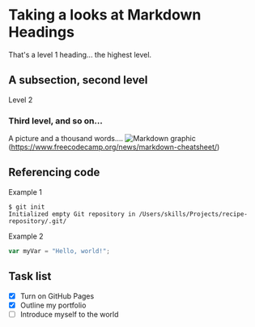 # Taking a looks at Markdown Headings
That's a level 1 heading... the highest level.

## A subsection, second level 
Level 2
### Third level, and so on...
A picture and a thousand words....
![Markdown graphic](https://www.freecodecamp.org/news/content/images/size/w2000/2022/08/Markdown-cheatsheet.png)
(https://www.freecodecamp.org/news/markdown-cheatsheet/)
## Referencing code

Example 1
```
$ git init
Initialized empty Git repository in /Users/skills/Projects/recipe-repository/.git/
```
Example 2
``` javascript
var myVar = "Hello, world!";
```

## Task list

- [x] Turn on GitHub Pages
- [x] Outline my portfolio
- [ ] Introduce myself to the world
